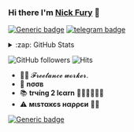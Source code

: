 ### Hi there I'm [Nick Fury](https://telegram.dog/NickxFury) 👋

[![Generic badge](https://img.shields.io/badge/REACHME-@-<COLOR>.svg)](https://github.com/NickxFury) [![telegram badge](https://img.shields.io/badge/NickxFury-30302f?style=flat&logo=telegram)](https://telegram.dog/NickxFury)

<details>
 
 <summary>:zap: GitHub Stats</summary>

![NickxFury GitHub stats](https://github-readme-stats-dulquer9.vercel.app/api?username=NickxFury&theme=gruvbox&show_icons=true)

[![NickxFury Readme Card](https://github-readme-stats-dulquer9.vercel.app/api/pin/?username=NickxFury&repo=github-readme-stats)](https://github.com/NickxFury)

[![Top Langs](https://github-readme-stats-dulquer9.vercel.app/api/top-langs/?username=NickxFury&layout=compact)](https://github.com/NickxFury)

</details>

![GitHub followers](https://img.shields.io/github/followers/NickxFury?style=social)      ![Hits](https://hits.seeyoufarm.com/api/count/incr/badge.svg?url=https://github.com/NickxFury/)

- 👨‍💼 𝓕𝓻𝓮𝓮𝓵𝓪𝓷𝓬𝓮  𝔀𝓸𝓻𝓴𝓮𝓻.
- 🌚 <b>nσσв</b>
- 📚 <b>trчíng 2 lєαrn</b> 🚶🏻‍♂️🚶🏻‍♂️
- ⚠️ <b>мιѕтαкєѕ нαρρєи</b> 🤷‍♂️

[![Generic badge](https://img.shields.io/badge/ForㅤMo꒦꒐ꏂꇙ..ㅤping@-MOVIECLUB_CHAT-RED.svg)](https://telegram.dog/MOVIECLUB_CHAT) 
